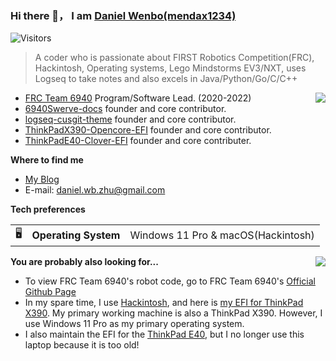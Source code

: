 ### Hi there 👋， I am [Daniel Wenbo(mendax1234)](https://github.com/mendax1234)

<!-- ![visitors](https://visitor-badge.glitch.me/badge?page_id=mendax1234.mendax1234) -->
![Visitors](https://api.visitorbadge.io/api/visitors?path=https%3A%2F%2Fgithub.com%2Fmendax1234&countColor=%23263759)

> A coder who is passionate about FIRST Robotics Competition(FRC), Hackintosh, Operating systems, Lego Mindstorms EV3/NXT, uses Logseq to take notes and also excels in Java/Python/Go/C/C++

<img src="https://github-readme-stats.vercel.app/api?username=mendax1234&show_icons=true&line_height=27&count_private=true&title_color=ffffff&text_color=c9cacc&icon_color=2bbc8a&bg_color=1d1f21" align="right">

- [FRC Team 6940](https://github.com/Team6940) Program/Software Lead. (2020-2022)
- [6940Swerve-docs](https://github.com/mendax1234/6940Swerve-docs) founder and core contributor.
- [logseq-cusgit-theme](https://github.com/mendax1234/logseq-cusgit-theme) founder and core contributor.
- [ThinkPadX390-Opencore-EFI](https://github.com/mendax1234/ThinkpadX390-Opencore-EFI) founder and core contributor.
- [ThinkPadE40-Clover-EFI](https://github.com/mendax1234/ThinkPadE40-Clover-EFI) founder and core contributer.

**Where to find me**

- [My Blog](https://mendax1234.github.io/)
- E-mail: daniel.wb.zhu@gmail.com

**Tech preferences**

| |                       |                                                           |
|-|-----------------------|-----------------------------------------------------------|
|🖥| **Operating System** | Windows 11 Pro & macOS(Hackintosh)                             |


**You are probably also looking for...**
<img src="https://github-readme-stats.vercel.app/api/top-langs/?username=mendax1234&hide=java,html,tex&title_color=ffffff&text_color=c9cacc&icon_color=2bbc8a&bg_color=1d1f21&langs_count=3" align="right">

- To view FRC Team 6940's robot code, go to FRC Team 6940's [Official Github Page](https://github.com/Team6940)
- In my spare time, I use [Hackintosh](https://en.wikipedia.org/wiki/Hackintosh), and here is [my EFI for ThinkPad X390](https://github.com/mendax1234/ThinkpadX390-Opencore-EFI). My primary working machine is also a ThinkPad X390. However, I use Windows 11 Pro as my primary operating system.
- I also maintain the EFI for the [ThinkPad E40](https://github.com/mendax1234/ThinkPadE40-Clover-EFI), but I no longer use this laptop because it is too old!
